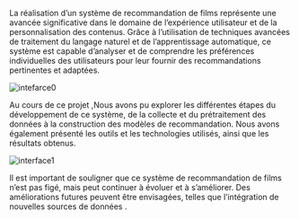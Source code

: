 La réalisation d’un système de recommandation de films représente une avancée significative dans le domaine de l’expérience utilisateur et de la personnalisation des contenus. Grâce à l’utilisation de techniques avancées de traitement du langage naturel et de l’apprentissage automatique, ce système est capable d’analyser et de comprendre les préférences individuelles des utilisateurs pour leur fournir des recommandations
pertinentes et adaptées.

![intefarce0](https://github.com/achraf362/Film-recommendation-system/assets/83979369/32dd2411-70ab-4f78-9763-a6b5bddb14d7)

Au cours de ce projet ,Nous avons pu explorer les différentes étapes du développement de ce système, de la collecte et du prétraitement des données à la construction des modèles de recommandation. Nous avons également présenté les outils et les technologies utilisés, ainsi que les résultats obtenus.

![interface1](https://github.com/achraf362/Film-recommendation-system/assets/83979369/f4021f01-d4f4-46ce-9022-3e7722530801)

Il est important de souligner que ce système de recommandation de films n’est pas figé, mais peut continuer à évoluer et à s’améliorer. Des améliorations futures peuvent être envisagées, telles que l’intégration de
nouvelles sources de données .
